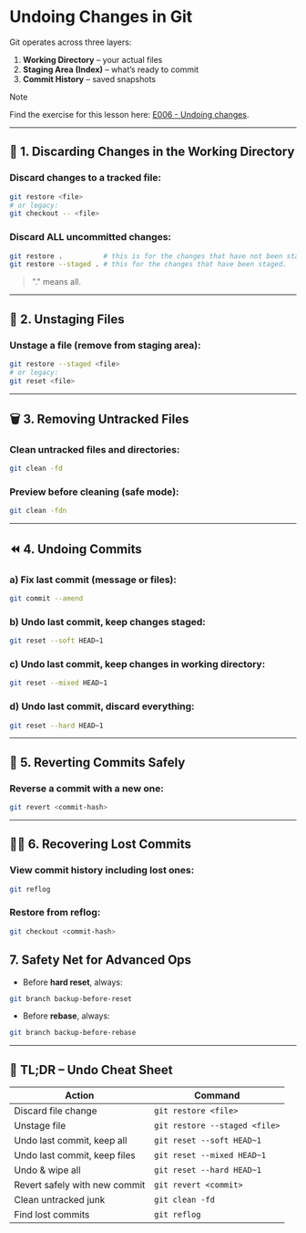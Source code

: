 # Undoing Changes in Git

Git operates across three layers:
1. **Working Directory** – your actual files
2. **Staging Area (Index)** – what’s ready to commit
3. **Commit History** – saved snapshots

> [!NOTE]
> Find the exercise for this lesson here: [E006 - Undoing changes](../Exercises/E006%20-%20Undoing%20changes.md). 

---

## 🔧 1. Discarding Changes in the Working Directory

### Discard changes to a tracked file:
```bash
git restore <file>
# or legacy:
git checkout -- <file>
```

### Discard ALL uncommitted changes:
```bash
git restore .          # this is for the changes that have not been staged.
git restore --staged . # this for the changes that have been staged.
```

> "." means all.

---

## 🧼 2. Unstaging Files

### Unstage a file (remove from staging area):
```bash
git restore --staged <file>
# or legacy:
git reset <file>
```

---

## 🗑️ 3. Removing Untracked Files

### Clean untracked files and directories:
```bash
git clean -fd
```

### Preview before cleaning (safe mode):
```bash
git clean -fdn
```

---

## ⏪ 4. Undoing Commits

### a) Fix last commit (message or files):
```bash
git commit --amend
```

### b) Undo last commit, keep changes staged:
```bash
git reset --soft HEAD~1
```

### c) Undo last commit, keep changes in working directory:
```bash
git reset --mixed HEAD~1
```

### d) Undo last commit, discard everything:
```bash
git reset --hard HEAD~1
```

---

## 🧨 5. Reverting Commits Safely

### Reverse a commit with a new one:
```bash
git revert <commit-hash>
```

---

## 🧙‍♂️ 6. Recovering Lost Commits

### View commit history including lost ones:
```bash
git reflog
```

### Restore from reflog:
```bash
git checkout <commit-hash>
```

## **7. Safety Net for Advanced Ops**

- Before **hard reset**, always:

```bash
git branch backup-before-reset
```

- Before **rebase**, always:

```bash
git branch backup-before-rebase
```

---

## 🧠 TL;DR – Undo Cheat Sheet

| **Action**                    | **Command**                        |
|------------------------------|------------------------------------|
| Discard file change          | `git restore <file>`               |
| Unstage file                 | `git restore --staged <file>`      |
| Undo last commit, keep all   | `git reset --soft HEAD~1`          |
| Undo last commit, keep files | `git reset --mixed HEAD~1`         |
| Undo & wipe all              | `git reset --hard HEAD~1`          |
| Revert safely with new commit| `git revert <commit>`              |
| Clean untracked junk         | `git clean -fd`                    |
| Find lost commits            | `git reflog`                       |